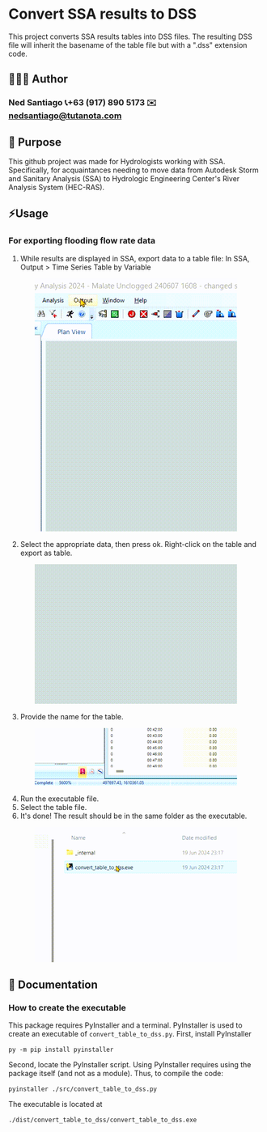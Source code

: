 # Convert SSA results to DSS
This project converts SSA results tables into DSS files. The resulting DSS file will inherit the basename of the table file but with a ".dss" extension code.

## 🧑🏽‍💻 Author
### Ned Santiago  📞+63 (917) 890 5173  ✉️ [nedsantiago@tutanota.com](mailto:nedsantiago@tutanota.com)

## 🎯 Purpose
This github project was made for Hydrologists working with SSA. Specifically, for acquaintances needing to move data from Autodesk Storm and Sanitary Analysis (SSA) to Hydrologic Engineering Center's River Analysis System (HEC-RAS).

## ⚡Usage
### For exporting flooding flow rate data
1) While results are displayed in SSA, export data to a table file: In SSA, Output > Time Series Table by Variable

<div style="text-align: center">
  <img src="docs/demo_clips/output-by-variable.gif" alt="View Table" />
</div>

2) Select the appropriate data, then press ok. Right-click on the table and export as table.

<div style="text-align: center">
  <img src="docs/demo_clips/select-data.gif" alt="Export Table" />
</div>

3) Provide the name for the table.

<div style="text-align: center">
  <img src="docs/demo_clips/export-table.gif" alt="Provide Name" />
</div>


4) Run the executable file.
5) Select the table file.
6) It's done! The result should be in the same folder as the executable.

<div style="text-align: center">
  <img src="docs/demo_clips/run-executable.gif" alt="Run Executable" />
</div>

## 📖 Documentation
### How to create the executable
This package requires PyInstaller and a terminal. PyInstaller is used to create an executable of `convert_table_to_dss.py`. First, install PyInstaller
```
py -m pip install pyinstaller
```
Second, locate the PyInstaller script. Using PyInstaller requires using the package itself (and not as a module). Thus, to compile the code:
```
pyinstaller ./src/convert_table_to_dss.py
```
The executable is located at 
```
./dist/convert_table_to_dss/convert_table_to_dss.exe
```
